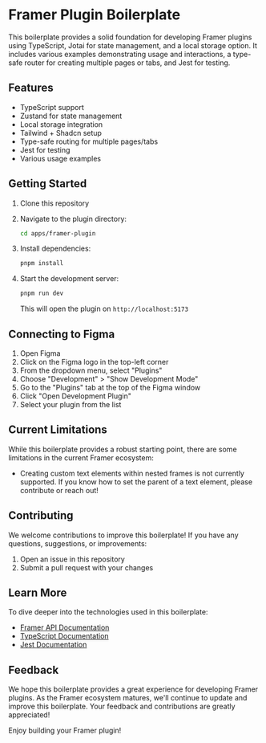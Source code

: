 # Framer Plugin Boilerplate

This boilerplate provides a solid foundation for developing Framer plugins using TypeScript, Jotai for state management, and a local storage option. It includes various examples demonstrating usage and interactions, a type-safe router for creating multiple pages or tabs, and Jest for testing.

## Features

- TypeScript support
- Zustand for state management
- Local storage integration
- Tailwind + Shadcn setup
- Type-safe routing for multiple pages/tabs
- Jest for testing
- Various usage examples

## Getting Started

1. Clone this repository
2. Navigate to the plugin directory:

   ```bash
   cd apps/framer-plugin
   ```

3. Install dependencies:

   ```bash
   pnpm install
   ```

4. Start the development server:

   ```bash
   pnpm run dev
   ```

   This will open the plugin on `http://localhost:5173`

## Connecting to Figma

1. Open Figma
2. Click on the Figma logo in the top-left corner
3. From the dropdown menu, select "Plugins"
4. Choose "Development" > "Show Development Mode"
5. Go to the "Plugins" tab at the top of the Figma window
6. Click "Open Development Plugin"
7. Select your plugin from the list

## Current Limitations

While this boilerplate provides a robust starting point, there are some limitations in the current Framer ecosystem:

- Creating custom text elements within nested frames is not currently supported. If you know how to set the parent of a text element, please contribute or reach out!

## Contributing

We welcome contributions to improve this boilerplate! If you have any questions, suggestions, or improvements:

1. Open an issue in this repository
2. Submit a pull request with your changes

## Learn More

To dive deeper into the technologies used in this boilerplate:

- [Framer API Documentation](https://www.framer.com/developers/plugins/reference)
- [TypeScript Documentation](https://www.typescriptlang.org/docs/)
- [Jest Documentation](https://jestjs.io/docs/getting-started)

## Feedback

We hope this boilerplate provides a great experience for developing Framer plugins. As the Framer ecosystem matures, we'll continue to update and improve this boilerplate. Your feedback and contributions are greatly appreciated!

Enjoy building your Framer plugin!
